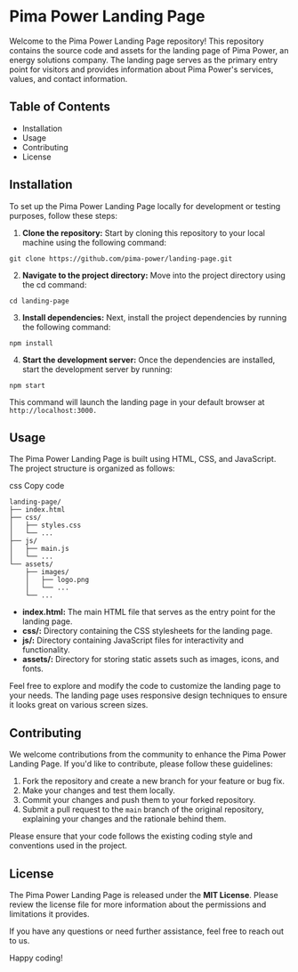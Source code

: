 # Pima Power Landing Page
Welcome to the Pima Power Landing Page repository! This repository contains the source code and assets for the landing page of Pima Power, an energy solutions company. The landing page serves as the primary entry point for visitors and provides information about Pima Power's services, values, and contact information.

## Table of Contents
* Installation
* Usage
* Contributing
* License

## Installation
To set up the Pima Power Landing Page locally for development or testing purposes, follow these steps:

1. **Clone the repository:** Start by cloning this repository to your local machine using the following command:

```git clone https://github.com/pima-power/landing-page.git```

2. **Navigate to the project directory:** Move into the project directory using the cd command:

```cd landing-page```

3. **Install dependencies:** Next, install the project dependencies by running the following command:

```npm install```

4. **Start the development server:** Once the dependencies are installed, start the development server by running:

```npm start```

This command will launch the landing page in your default browser at `http://localhost:3000.`

## Usage
The Pima Power Landing Page is built using HTML, CSS, and JavaScript. The project structure is organized as follows:

css
Copy code
```
landing-page/
├── index.html
├── css/
│   ├── styles.css
│   └── ...
├── js/
│   ├── main.js
│   └── ...
└── assets/
    ├── images/
    │   ├── logo.png
    │   └── ...
    └── ...
```
* **index.html:** The main HTML file that serves as the entry point for the landing page.
* **css/:** Directory containing the CSS stylesheets for the landing page.
* **js/:** Directory containing JavaScript files for interactivity and functionality.
* **assets/:** Directory for storing static assets such as images, icons, and fonts.

Feel free to explore and modify the code to customize the landing page to your needs. The landing page uses responsive design techniques to ensure it looks great on various screen sizes.

## Contributing
We welcome contributions from the community to enhance the Pima Power Landing Page. If you'd like to contribute, please follow these guidelines:

1. Fork the repository and create a new branch for your feature or bug fix.
2. Make your changes and test them locally.
3. Commit your changes and push them to your forked repository.
4. Submit a pull request to the `main` branch of the original repository, explaining your changes and the rationale behind them.

Please ensure that your code follows the existing coding style and conventions used in the project.

## License
The Pima Power Landing Page is released under the **MIT License**. Please review the license file for more information about the permissions and limitations it provides.

If you have any questions or need further assistance, feel free to reach out to us.

Happy coding!